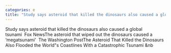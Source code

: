 ```yaml
---
categories: e
title: "Study says asteroid that killed the dinosaurs also caused a global tsunami  Fox News"
---
```

Study says asteroid that killed the dinosaurs also caused a global tsunami&nbsp;&nbsp;Fox NewsThe asteroid that wiped out the dinosaurs caused a ‘megatsunami’&nbsp;&nbsp;The Washington PostThe Asteroid That Killed the Dinosaurs Also Flooded the World"s Coastlines With a Catastrophic Tsunami&nbsp;&nb